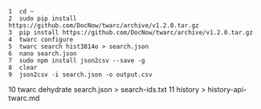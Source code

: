     1  cd ~
    2  sudo pip install https://github.com/DocNow/twarc/archive/v1.2.0.tar.gz
    3  pip install https://github.com/DocNow/twarc/archive/v1.2.0.tar.gz
    4  twarc configure
    5  twarc search hist3814o > search.json
    6  nano search.json 
    7  sudo npm install json2csv --save -g
    8  clear
    9  json2csv -i search.json -o output.csv
   10  twarc dehydrate search.json > search-ids.txt
   11  history > history-api-twarc.md
